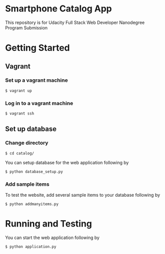 # Smartphone Catalog App

This repository is for Udacity Full Stack Web Developer Nanodegree Program Submission

# Getting Started
## Vagrant
### Set up a vagrant machine
```
$ vagrant up
```
### Log in to a vagrant machine
```
$ vagrant ssh
```

## Set up database
### Change directory
```
$ cd catalog/
```
You can setup database for the web application following by
```
$ python database_setup.py
```

### Add sample items
To test the website, add several sample items to your database following by
```
$ python addmanyitems.py
```

# Running and Testing
You can start the web application following by
```
$ python application.py
```
